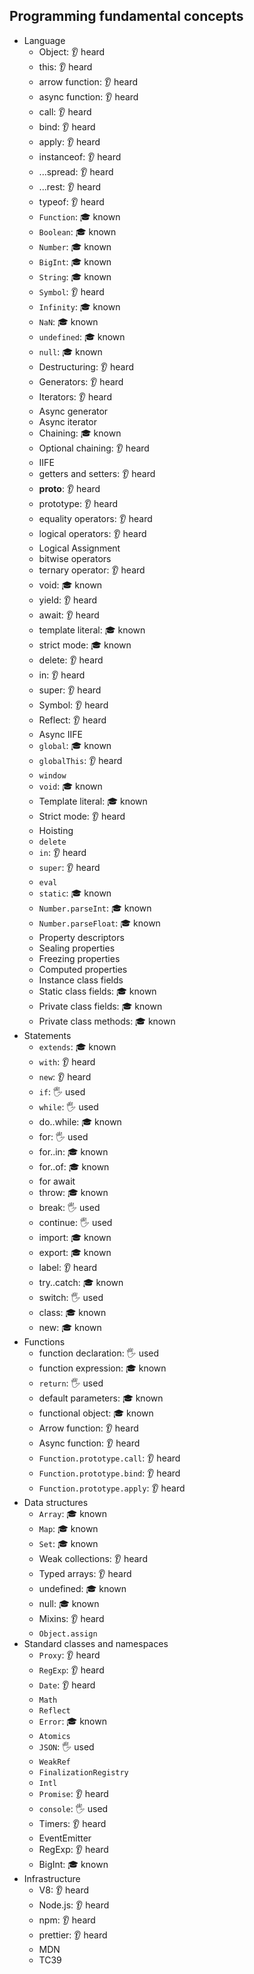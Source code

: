 ## Programming fundamental concepts

- Language
  - Object: 👂 heard
  - this: 👂 heard
  - arrow function: 👂 heard
  - async function: 👂 heard
  - call: 👂 heard
  - bind: 👂 heard
  - apply: 👂 heard
  - instanceof: 👂 heard
  - ...spread: 👂 heard
  - ...rest: 👂 heard
  - typeof: 👂 heard
  - `Function`: 🎓 known
  - `Boolean`: 🎓 known
  - `Number`: 🎓 known
  - `BigInt`: 🎓 known
  - `String`: 🎓 known
  - `Symbol`: 👂 heard
  - `Infinity`: 🎓 known
  - `NaN`: 🎓 known
  - `undefined`: 🎓 known
  - `null`: 🎓 known
  - Destructuring: 👂 heard
  - Generators: 👂 heard
  - Iterators: 👂 heard
  - Async generator
  - Async iterator
  - Chaining: 🎓 known
  - Optional chaining: 👂 heard
  - IIFE
  - getters and setters: 👂 heard
  - __proto__: 👂 heard
  - prototype: 👂 heard
  - equality operators: 👂 heard
  - logical operators: 👂 heard
  - Logical Assignment
  - bitwise operators
  - ternary operator: 👂 heard
  - void: 🎓 known
  - yield: 👂 heard
  - await: 👂 heard
  - template literal: 🎓 known
  - strict mode: 🎓 known
  - delete: 👂 heard
  - in: 👂 heard
  - super: 👂 heard
  - Symbol: 👂 heard
  - Reflect: 👂 heard
  - Async IIFE
  - `global`: 🎓 known
  - `globalThis`: 👂 heard
  - `window`
  - `void`: 🎓 known
  - Template literal: 🎓 known
  - Strict mode: 👂 heard
  - Hoisting
  - `delete`
  - `in`: 👂 heard
  - `super`: 👂 heard
  - `eval`
  - `static`: 🎓 known
  - `Number.parseInt`: 🎓 known
  - `Number.parseFloat`: 🎓 known
  - Property descriptors
  - Sealing properties
  - Freezing properties
  - Computed properties
  - Instance class fields
  - Static class fields: 🎓 known
  - Private class fields: 🎓 known
  - Private class methods: 🎓 known
- Statements
  - `extends`: 🎓 known
  - `with`: 👂 heard
  - `new`: 👂 heard
  - `if`: 🖐️ used
  - `while`: 🖐️ used
  - do..while: 🎓 known
  - for: 🖐️ used
  - for..in: 🎓 known
  - for..of: 🎓 known
  - for await
  - throw: 🎓 known
  - break: 🖐️ used
  - continue: 🖐️ used
  - import: 🎓 known
  - export: 🎓 known
  - label: 👂 heard
  - try..catch: 🎓 known
  - switch: 🖐️ used
  - class: 🎓 known
  - new: 🎓 known
- Functions
  - function declaration: 🖐️ used
  - function expression: 🎓 known
  - `return`: 🖐️ used
  - default parameters: 🎓 known
  - functional object: 🎓 known
  - Arrow function: 👂 heard
  - Async function: 👂 heard
  - `Function.prototype.call`: 👂 heard
  - `Function.prototype.bind`: 👂 heard
  - `Function.prototype.apply`: 👂 heard
- Data structures
  - `Array`: 🎓 known
  - `Map`: 🎓 known
  - `Set`: 🎓 known
  - Weak collections: 👂 heard
  - Typed arrays: 👂 heard
  - undefined: 🎓 known
  - null: 🎓 known
  - Mixins: 👂 heard
  - `Object.assign`
- Standard classes and namespaces
  - `Proxy`: 👂 heard
  - `RegExp`: 👂 heard
  - `Date`: 👂 heard
  - `Math`
  - `Reflect`
  - `Error`: 🎓 known
  - `Atomics`
  - `JSON`: 🖐️ used
  - `WeakRef`
  - `FinalizationRegistry`
  - `Intl`
  - `Promise`: 👂 heard
  - `console`: 🖐️ used
  - Timers: 👂 heard
  - EventEmitter
  - RegExp: 👂 heard
  - BigInt: 🎓 known
- Infrastructure
  - V8: 👂 heard
  - Node.js: 👂 heard
  - npm: 👂 heard
  - prettier: 👂 heard
  - MDN
  - TC39
